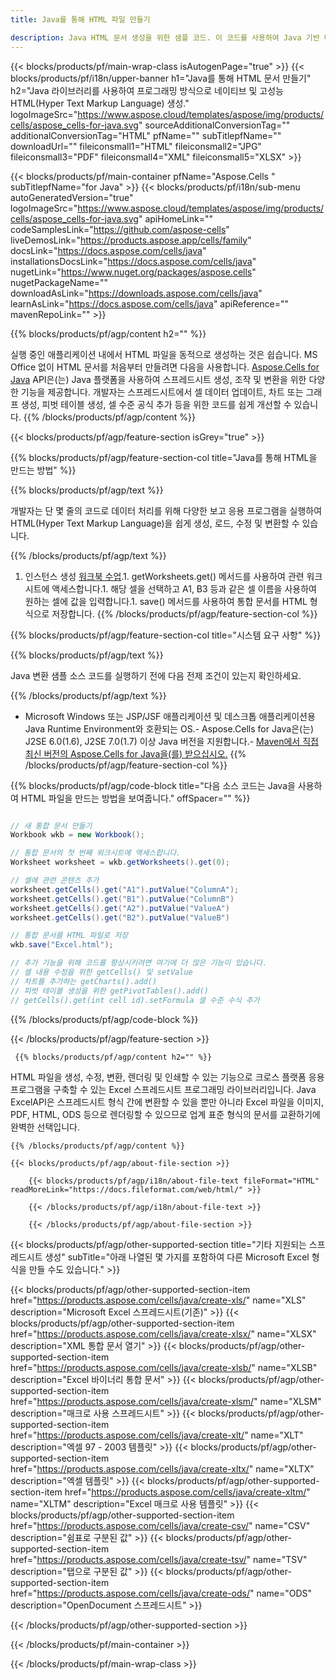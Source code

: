 ```yaml
---
title: Java를 통해 HTML 파일 만들기 

description: Java HTML 문서 생성을 위한 샘플 코드. 이 코드를 사용하여 Java 기반 데스크톱 또는 웹 애플리케이션 내에서 HTML 파일을 생성합니다.
---
```

{{< blocks/products/pf/main-wrap-class isAutogenPage="true" >}}
{{< blocks/products/pf/i18n/upper-banner h1="Java를 통해 HTML 문서 만들기" h2="Java 라이브러리를 사용하여 프로그래밍 방식으로 네이티브 및 고성능 HTML(Hyper Text Markup Language) 생성." logoImageSrc="https://www.aspose.cloud/templates/aspose/img/products/cells/aspose_cells-for-java.svg" sourceAdditionalConversionTag="" additionalConversionTag="HTML" pfName="" subTitlepfName="" downloadUrl="" fileiconsmall1="HTML" fileiconsmall2="JPG" fileiconsmall3="PDF" fileiconsmall4="XML" fileiconsmall5="XLSX" >}}

{{< blocks/products/pf/main-container pfName="Aspose.Cells " subTitlepfName="for Java" >}}
{{< blocks/products/pf/i18n/sub-menu autoGeneratedVersion="true" logoImageSrc="https://www.aspose.cloud/templates/aspose/img/products/cells/aspose_cells-for-java.svg" apiHomeLink="" codeSamplesLink="https://github.com/aspose-cells" liveDemosLink="https://products.aspose.app/cells/family" docsLink="https://docs.aspose.com/cells/java" installationsDocsLink="https://docs.aspose.com/cells/java" nugetLink="https://www.nuget.org/packages/aspose.cells" nugetPackageName="" downloadAsLink="https://downloads.aspose.com/cells/java" learnAsLink="https://docs.aspose.com/cells/java" apiReference="" mavenRepoLink="" >}}

{{% blocks/products/pf/agp/content h2="" %}}

 실행 중인 애플리케이션 내에서 HTML 파일을 동적으로 생성하는 것은 쉽습니다. MS Office 없이 HTML 문서를 처음부터 만들려면 다음을 사용합니다.
 [Aspose.Cells for Java](https://products.aspose.com/cells/java) 
 API은(는) Java 플랫폼을 사용하여 스프레드시트 생성, 조작 및 변환을 위한 다양한 기능을 제공합니다. 개발자는 스프레드시트에서 셀 데이터 업데이트, 차트 또는 그래프 생성, 피벗 테이블 생성, 셀 수준 공식 추가 등을 위한 코드를 쉽게 개선할 수 있습니다.
{{% /blocks/products/pf/agp/content %}}

{{< blocks/products/pf/agp/feature-section isGrey="true" >}}

{{% blocks/products/pf/agp/feature-section-col title="Java를 통해 HTML을 만드는 방법" %}}

{{% blocks/products/pf/agp/text %}}

 개발자는 단 몇 줄의 코드로 데이터 처리를 위해 다양한 보고 응용 프로그램을 실행하여 HTML(Hyper Text Markup Language)을 쉽게 생성, 로드, 수정 및 변환할 수 있습니다.

{{% /blocks/products/pf/agp/text %}}

1. 인스턴스 생성 [워크북 수업](https://reference.aspose.com/cells/java/com.aspose.cells/Workbook).1. getWorksheets.get() 메서드를 사용하여 관련 워크시트에 액세스합니다.1. 해당 셀을 선택하고 A1, B3 등과 같은 셀 이름을 사용하여 원하는 셀에 값을 입력합니다.1. save() 메서드를 사용하여 통합 문서를 HTML 형식으로 저장합니다.
{{% /blocks/products/pf/agp/feature-section-col %}}

{{% blocks/products/pf/agp/feature-section-col title="시스템 요구 사항" %}}

{{% blocks/products/pf/agp/text %}}

Java 변환 샘플 소스 코드를 실행하기 전에 다음 전제 조건이 있는지 확인하세요.  

{{% /blocks/products/pf/agp/text %}}

- Microsoft Windows 또는 JSP/JSF 애플리케이션 및 데스크톱 애플리케이션용 Java Runtime Environment와 호환되는 OS.- Aspose.Cells for Java은(는) J2SE 6.0(1.6), J2SE 7.0(1.7) 이상 Java 버전을 지원합니다.- [Maven에서 직접 최신 버전의 Aspose.Cells for Java을(를) 받으십시오.](https://docs.aspose.com/cells/java/installation/) 
{{% /blocks/products/pf/agp/feature-section-col %}}

{{% blocks/products/pf/agp/code-block title="다음 소스 코드는 Java을 사용하여 HTML 파일을 만드는 방법을 보여줍니다." offSpacer="" %}}

```cs

// 새 통합 문서 만들기
Workbook wkb = new Workbook();

// 통합 문서의 첫 번째 워크시트에 액세스합니다.
Worksheet worksheet = wkb.getWorksheets().get(0);

// 셀에 관련 콘텐츠 추가
worksheet.getCells().get("A1").putValue("ColumnA");
worksheet.getCells().get("B1").putValue("ColumnB")
worksheet.getCells().get("A2").putValue("ValueA")
worksheet.getCells().get("B2").putValue("ValueB")

// 통합 문서를 HTML 파일로 저장
wkb.save("Excel.html"); 

// 추가 기능을 위해 코드를 향상시키려면 여기에 더 많은 기능이 있습니다.
// 셀 내용 수정을 위한 getCells() 및 setValue
// 차트를 추가하는 getCharts().add()
// 피벗 테이블 생성을 위한 getPivotTables().add()
// getCells().get(int cell id).setFormula 셀 수준 수식 추가


```

{{% /blocks/products/pf/agp/code-block %}}

{{< /blocks/products/pf/agp/feature-section >}}

<!-- aboutfile Starts -->

     
     {{% blocks/products/pf/agp/content h2="" %}}

 HTML 파일을 생성, 수정, 변환, 렌더링 및 인쇄할 수 있는 기능으로 크로스 플랫폼 응용 프로그램을 구축할 수 있는 Excel 스프레드시트 프로그래밍 라이브러리입니다. Java ExcelAPI은 스프레드시트 형식 간에 변환할 수 있을 뿐만 아니라 Excel 파일을 이미지, PDF, HTML, ODS 등으로 렌더링할 수 있으므로 업계 표준 형식의 문서를 교환하기에 완벽한 선택입니다.



    {{% /blocks/products/pf/agp/content %}}

    {{< blocks/products/pf/agp/about-file-section >}}

        {{< blocks/products/pf/agp/i18n/about-file-text fileFormat="HTML" readMoreLink="https://docs.fileformat.com/web/html/" >}}

        {{< /blocks/products/pf/agp/i18n/about-file-text >}}

        {{< /blocks/products/pf/agp/about-file-section >}}

          

<!-- aboutfile Ends -->

{{< blocks/products/pf/agp/other-supported-section title="기타 지원되는 스프레드시트 생성" subTitle="아래 나열된 몇 가지를 포함하여 다른 Microsoft Excel 형식을 만들 수도 있습니다." >}}

{{< blocks/products/pf/agp/other-supported-section-item href="https://products.aspose.com/cells/java/create-xls/" name="XLS" description="Microsoft Excel 스프레드시트(기존)" >}} 
{{< blocks/products/pf/agp/other-supported-section-item href="https://products.aspose.com/cells/java/create-xlsx/" name="XLSX" description="XML 통합 문서 열기" >}} 
{{< blocks/products/pf/agp/other-supported-section-item href="https://products.aspose.com/cells/java/create-xlsb/" name="XLSB" description="Excel 바이너리 통합 문서" >}} 
{{< blocks/products/pf/agp/other-supported-section-item href="https://products.aspose.com/cells/java/create-xlsm/" name="XLSM" description="매크로 사용 스프레드시트" >}} 
{{< blocks/products/pf/agp/other-supported-section-item href="https://products.aspose.com/cells/java/create-xlt/" name="XLT" description="엑셀 97 - 2003 템플릿" >}} 
{{< blocks/products/pf/agp/other-supported-section-item href="https://products.aspose.com/cells/java/create-xltx/" name="XLTX" description="엑셀 템플릿" >}} 
{{< blocks/products/pf/agp/other-supported-section-item href="https://products.aspose.com/cells/java/create-xltm/" name="XLTM" description="Excel 매크로 사용 템플릿" >}} 
{{< blocks/products/pf/agp/other-supported-section-item href="https://products.aspose.com/cells/java/create-csv/" name="CSV" description="쉼표로 구분된 값" >}} 
{{< blocks/products/pf/agp/other-supported-section-item href="https://products.aspose.com/cells/java/create-tsv/" name="TSV" description="탭으로 구분된 값" >}} 
{{< blocks/products/pf/agp/other-supported-section-item href="https://products.aspose.com/cells/java/create-ods/" name="ODS" description="OpenDocument 스프레드시트" >}} 

{{< /blocks/products/pf/agp/other-supported-section >}}

{{< /blocks/products/pf/main-container >}}
    
{{< /blocks/products/pf/main-wrap-class >}}
